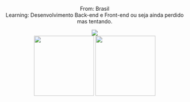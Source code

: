 


<div align="center">
 <p>From: Brasil <br> Learning: Desenvolvimento Back-end e Front-end ou seja ainda perdido mas tentando.</p>
 <img src="https://c.tenor.com/VkRCJzYGdQMAAAAC/pc-man.gif"/> <br>
  
  <img height="160em" src="https://github-readme-stats.vercel.app/api/top-langs/?username=vagodev&langs_count=3&theme=onedark" />
  <img height="160em" src="https://github-readme-stats.vercel.app/api?username=vagodev&show_icons=true&theme=onedark" />
   
   
   
</div> <br>
 
 ##

 
 </div>
